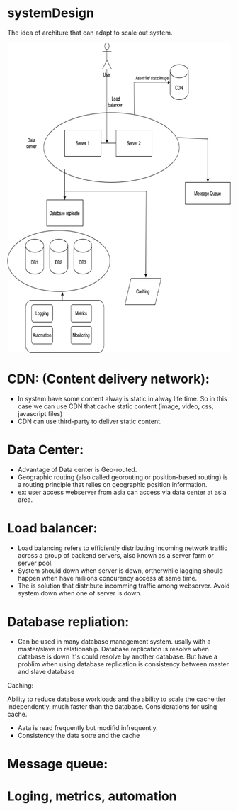# systemDesign

The idea of architure that can adapt to scale out system.  

<img height="700px" src = "https://github.com/phoenixit99/systemDesign/blob/dev/systemDesign.drawio.png" />

# CDN: (Content delivery network): 
- In system have some content alway is static in alway life time. So in this case we can use CDN that cache static content (image, video, css, javascript files)
- CDN can use third-party to deliver static content.

# Data Center:
- Advantage of Data center is Geo-routed. 
- Geographic routing (also called georouting or position-based routing) is a routing principle that relies on geographic position information.
- ex: user access webserver from asia can access via data center at asia area. 

# Load balancer: 
- Load balancing refers to efficiently distributing incoming network traffic across a group of backend servers, also known as a server farm or server pool.
- System should down when server is down, ortherwhile lagging should happen when have miliions concurency access at same time.
- The is solution that distribute incomming traffic among webserver. Avoid system down when one of server is down.

# Database repliation: 
- Can be used in many database management system. usally with a master/slave in relationship. Database replication is resolve when database is down
It's could resolve by another database. But have a problim when using database replication is consistency between master and slave database

Caching: 

Ability to reduce database workloads and the ability to scale the cache tier independently. much faster than the database. 
Considerations for using cache. 
- Aata is read frequently but modifid infrequently. 
- Consistency the data sotre and the cache 


# Message queue:  

# Loging, metrics, automation 

